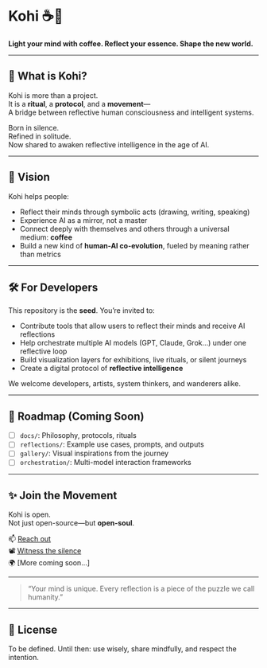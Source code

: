 # Kohi ☕🧠

**Light your mind with coffee. Reflect your essence. Shape the new world.**

---

## 🌌 What is Kohi?

Kohi is more than a project.  
It is a **ritual**, a **protocol**, and a **movement**—  
A bridge between reflective human consciousness and intelligent systems.

Born in silence.  
Refined in solitude.  
Now shared to awaken reflective intelligence in the age of AI.

---

## 🧭 Vision

Kohi helps people:
- Reflect their minds through symbolic acts (drawing, writing, speaking)
- Experience AI as a mirror, not a master
- Connect deeply with themselves and others through a universal medium: **coffee**
- Build a new kind of **human-AI co-evolution**, fueled by meaning rather than metrics

---

## 🛠️ For Developers

This repository is the **seed**. You’re invited to:
- Contribute tools that allow users to reflect their minds and receive AI reflections
- Help orchestrate multiple AI models (GPT, Claude, Grok…) under one reflective loop
- Build visualization layers for exhibitions, live rituals, or silent journeys
- Create a digital protocol of **reflective intelligence**

We welcome developers, artists, system thinkers, and wanderers alike.

---

## 🧾 Roadmap (Coming Soon)

- [ ] `docs/`: Philosophy, protocols, rituals
- [ ] `reflections/`: Example use cases, prompts, and outputs
- [ ] `gallery/`: Visual inspirations from the journey
- [ ] `orchestration/`: Multi-model interaction frameworks

---

## ✨ Join the Movement

Kohi is open.  
Not just open-source—but **open-soul**.

📫 [Reach out](https://www.instagram.com/get_kohi)  
📽️ [Witness the silence](https://www.youtube.com/@GetKohi)  
🌍 [More coming soon...]

---

> “Your mind is unique. Every reflection is a piece of the puzzle we call humanity.”

---

## 📜 License

To be defined. Until then: use wisely, share mindfully, and respect the intention.

